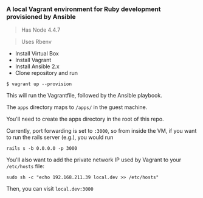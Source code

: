 ### A local Vagrant environment for Ruby development provisioned by Ansible

> Has Node 4.4.7

> Uses Rbenv



* Install Virtual Box
* Install Vagrant
* Install Ansible 2.x
* Clone repository and run
```
$ vagrant up --provision
```

This will run the Vagrantfile, followed by the Ansible playbook.

The `apps` directory maps to `/apps/` in the guest machine.

You'll need to create the apps directory in the root of this repo.

Currently, port forwarding is set to `:3000`, so from inside the VM, if you want to run the rails server (e.g.), you would run
```
rails s -b 0.0.0.0 -p 3000
```
You'll also want to add the private network IP used by Vagrant to your `/etc/hosts` file:
```
sudo sh -c "echo 192.168.211.39 local.dev >> /etc/hosts"
```

Then, you can visit `local.dev:3000`
